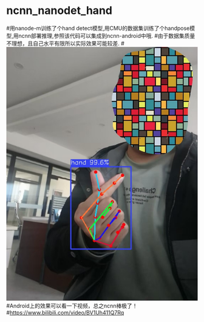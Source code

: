 # ncnn_nanodet_hand
#用nanode-m训练了个hand detect模型,用CMU的数据集训练了个handpose模型,用ncnn部署推理,参照该代码可以集成到ncnn-android中哦.
#由于数据集质量不理想，且自己水平有限所以实际效果可能较差.
#![image](https://github.com/FeiGeChuanShu/ncnn_nanodet_hand/blob/main/result.jpg)
#Android上的效果可以看一下视频，总之ncnn棒极了！
#https://www.bilibili.com/video/BV1Uh411Q7Rq
